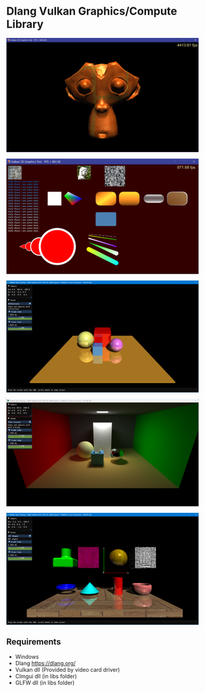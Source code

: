 # Dlang Vulkan Graphics/Compute Library

![3D](screenshots/graphics_3d.png)

![2D](screenshots/graphics2d.png)

![Ray Tracing](screenshots/reflections.png)

![Path Tracing](screenshots/pathtracing.png)

![Ray Tracing SDF](screenshots/sdf.png)

## Requirements
- Windows
- Dlang https://dlang.org/
- Vulkan dll (Provided by video card driver)
- CImgui dll (in libs folder)
- GLFW dll (in libs folder)
